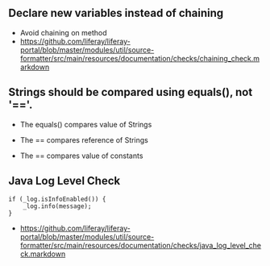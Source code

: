 ## Declare new variables instead of chaining

- Avoid chaining on method
- https://github.com/liferay/liferay-portal/blob/master/modules/util/source-formatter/src/main/resources/documentation/checks/chaining_check.markdown



## Strings should be compared using equals(), not '=='.

- The equals() compares value of Strings

- The == compares reference of Strings

- The == compares value of constants


## Java Log Level Check

    if (_log.isInfoEnabled()) {
        _log.info(message);
    }
    
- https://github.com/liferay/liferay-portal/blob/master/modules/util/source-formatter/src/main/resources/documentation/checks/java_log_level_check.markdown
